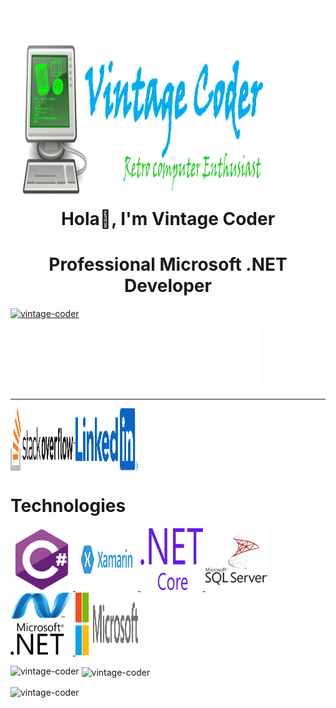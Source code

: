 
<img align="left" alt="vintage_banner" src="Image Source/VintageCoderProfile.png" width="1500" height="320" />
<h1 align="center">Hola👋, I'm Vintage Coder</h1>
<h1 align="center">Professional Microsoft .NET Developer</h1>




<p align="left"> <a href="https://github.com/ryo-ma/github-profile-trophy"><img src="https://github-profile-trophy.vercel.app/?username=vintage-coder" alt="vintage-coder" /></a> </p>

<p align="left">
  <img align="center" src="social_media.svg" alt="vintage-coder" height="100" width="400" />
</p>
<hr/>
<p align="left">
<a href="https://stackoverflow.com/users/10439286/vintage-coder" target="blank">
  <img align="center" src="Image Source/logo-stackoverflow.svg" alt="vintage-coder" height="100" width="100" />
</a>
  <a href="https://stackoverflow.com/users/10439286/vintage-coder" target="blank">
   <img align="center" src="Image Source/LinkedIn_Logo_2014.svg" alt="vintage-coder" height="100" width="100" />
  </a>
</p>


<h1 align="left">Technologies</h1>

<p align="left"> 
  <a href="https://getbootstrap.com" target="_blank" rel="noreferrer">
  <img src="Image Source/csharp-original.svg" alt="bootstrap" width="100" height="100"/> 
  </a> 
  <a href="https://www.w3schools.com/cs/" target="_blank" rel="noreferrer"> 
    <img src="Image Source/Xamarin-logo.svg" alt="csharp" width="100" height="100"/>
  </a>
  <a href="https://www.w3schools.com/css/" target="_blank" rel="noreferrer"> 
    <img src="Image Source/dot-net-core-7.svg" alt="css3" width="100" height="100"/> 
  </a> 
  <a href="https://www.w3.org/html/" target="_blank" rel="noreferrer"> 
    <img src="Image Source/microsoft-sql-server-logo.svg" alt="html5" width="100" height="100"/>
  </a> 
  <a href="https://www.python.org" target="_blank" rel="noreferrer"> 
    <img src="Image Source/microsoft-dot-net-icon.svg" alt="python" width="100" height="100"/>
  </a> 
    <a href="https://www.python.org" target="_blank" rel="noreferrer"> 
    <img src="Image Source/microsoft-6.svg" alt="python" width="100" height="100"/>
  </a> 
</p>





<p><img align="left" src="https://github-readme-stats.vercel.app/api/top-langs?username=vintage-coder&show_icons=true&locale=en&layout=compact" alt="vintage-coder" /></p>

<p>&nbsp;<img align="center" src="https://github-readme-stats.vercel.app/api?username=vintage-coder&show_icons=true&locale=en" alt="vintage-coder" /></p>

<p><img align="center" src="https://github-readme-streak-stats.herokuapp.com/?user=vintage-coder&" alt="vintage-coder" /></p>

